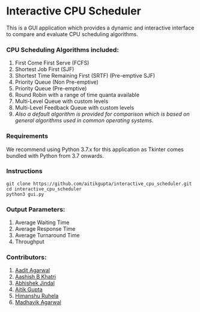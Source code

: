 # Interactive CPU Scheduler
This is a GUI application which provides a dynamic and interactive interface to compare and evaluate CPU scheduling algorithms.

### CPU Scheduling Algorithms included:
1.   First Come First Serve (FCFS)
2.   Shortest Job First (SJF)
3.   Shortest Time Remaining First (SRTF) (Pre-emptive SJF)
4.	 Priority Queue (Non Pre-emptive)
5.	 Priority Queue (Pre-emptive)
6.	 Round Robin with a range of time quanta available
7.	 Multi-Level Queue with custom levels
8.	 Multi-Level Feedback Queue with custom levels
9.   *Also a default algorithm is provided for comparison which is based on general algorithms used in common operating systems.* 

### Requirements
We recommend using Python 3.7.x for this application as Tkinter comes bundled with Python from 3.7 onwards.

### Instructions
```
git clone https://github.com/aitikgupta/interactive_cpu_scheduler.git
cd interactive_cpu_scheduler
python3 gui.py
```

### Output Parameters:
1.   Average Waiting Time
2.   Average Response Time
3.   Average Turnaround Time
4.   Throughput

### Contributors:
1.	 [Aadit Agarwal](https://github.com/aaditagarwal)
2.	 [Aashish B Khatri](https://github.com/aashish-khatri)
3.	 [Abhishek Jindal](https://github.com/abhishekjindal09)
4. 	 [Aitik Gupta](https://github.com/aitikgupta)
5. 	 [Himanshu Ruhela](https://github.com/verdantfire)
6.	 [Madhavik Agarwal](https://github.com/madhavik0512)
